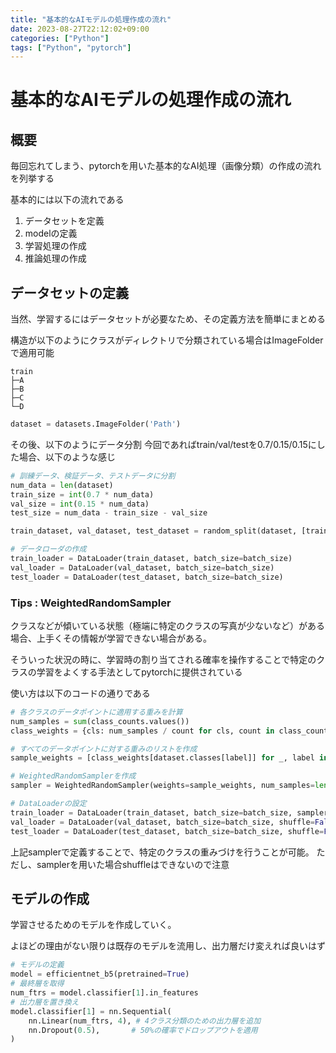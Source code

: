 ```yaml
---
title: "基本的なAIモデルの処理作成の流れ"
date: 2023-08-27T22:12:02+09:00
categories: ["Python"]
tags: ["Python", "pytorch"]
---
```

# 基本的なAIモデルの処理作成の流れ

## 概要

毎回忘れてしまう、pytorchを用いた基本的なAI処理（画像分類）の作成の流れを列挙する

基本的には以下の流れである
1. データセットを定義
2. modelの定義
3. 学習処理の作成
4. 推論処理の作成

## データセットの定義

当然、学習するにはデータセットが必要なため、その定義方法を簡単にまとめる

構造が以下のようにクラスがディレクトリで分類されている場合はImageFolderで適用可能
``` tree
train
├─A
├─B
├─C
└─D
```

``` python
dataset = datasets.ImageFolder('Path')
```

その後、以下のようにデータ分割 今回であればtrain/val/testを0.7/0.15/0.15にした場合、以下のような感じ
``` python
# 訓練データ、検証データ、テストデータに分割
num_data = len(dataset)
train_size = int(0.7 * num_data)
val_size = int(0.15 * num_data)
test_size = num_data - train_size - val_size

train_dataset, val_dataset, test_dataset = random_split(dataset, [train_size, val_size, test_size])

# データローダの作成
train_loader = DataLoader(train_dataset, batch_size=batch_size)
val_loader = DataLoader(val_dataset, batch_size=batch_size)
test_loader = DataLoader(test_dataset, batch_size=batch_size)

```

### Tips : WeightedRandomSampler

クラスなどが傾いている状態（極端に特定のクラスの写真が少ないなど）がある場合、上手くその情報が学習できない場合がある。

そういった状況の時に、学習時の割り当てされる確率を操作することで特定のクラスの学習をよくする手法としてpytorchに提供されている

使い方は以下のコードの通りである

``` python
# 各クラスのデータポイントに適用する重みを計算
num_samples = sum(class_counts.values())
class_weights = {cls: num_samples / count for cls, count in class_counts.items()}

# すべてのデータポイントに対する重みのリストを作成
sample_weights = [class_weights[dataset.classes[label]] for _, label in train_dataset]

# WeightedRandomSamplerを作成
sampler = WeightedRandomSampler(weights=sample_weights, num_samples=len(sample_weights), replacement=True)

# DataLoaderの設定
train_loader = DataLoader(train_dataset, batch_size=batch_size, sampler=sampler)
val_loader = DataLoader(val_dataset, batch_size=batch_size, shuffle=False)
test_loader = DataLoader(test_dataset, batch_size=batch_size, shuffle=False)
```

上記samplerで定義することで、特定のクラスの重みづけを行うことが可能。
ただし、samplerを用いた場合shuffleはできないので注意

## モデルの作成

学習させるためのモデルを作成していく。

よほどの理由がない限りは既存のモデルを流用し、出力層だけ変えれば良いはず

``` python
# モデルの定義
model = efficientnet_b5(pretrained=True)
# 最終層を取得
num_ftrs = model.classifier[1].in_features
# 出力層を置き換え
model.classifier[1] = nn.Sequential(
    nn.Linear(num_ftrs, 4), # 4クラス分類のための出力層を追加
    nn.Dropout(0.5),       # 50%の確率でドロップアウトを適用
)  
```
